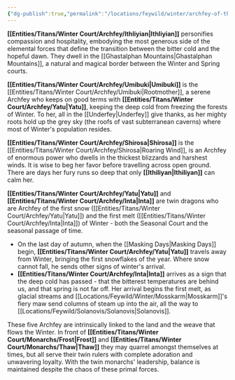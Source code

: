 ```yaml
---
{"dg-publish":true,"permalink":"/locations/feywild/winter/archfey-of-the-winter-court/","tags":["Archfey","Winter"]}
---
```



**[[Entities/Titans/Winter Court/Archfey/Ithliyian\|Ithliyian]]** personifies compassion and hospitality, embodying the most generous side of the elemental forces that define the transition between the bitter cold and the hopeful dawn. They dwell in the [[Ghastalphan Mountains\|Ghastalphan Mountains]], a natural and magical border between the Winter and Spring courts.

**[[Entities/Titans/Winter Court/Archfey/Umibuki\|Umibuki]]** is the [[Entities/Titans/Winter Court/Archfey/Umibuki\|Rootmother]], a serene Archfey who keeps on good terms with **[[Entities/Titans/Winter Court/Archfey/Yatu\|Yatu]]**, keeping the deep cold from freezing the forests of Winter. To her, all in the [[Underfey\|Underfey]] give thanks, as her mighty roots hold up the grey sky (the roofs of vast subterranean caverns) where most of Winter's population resides. 

**[[Entities/Titans/Winter Court/Archfey/Shirosa\|Shirosa]]** is the [[Entities/Titans/Winter Court/Archfey/Shirosa\|Roaring Wind]], is an Archfey of enormous power who dwells in the thickest blizzards and harshest winds. It is wise to beg her favor before travelling across open ground. There are days her fury runs so deep that only **[[Ithiliyan\|Ithiliyan]]** can calm her. 

**[[Entities/Titans/Winter Court/Archfey/Yatu\|Yatu]]** and **[[Entities/Titans/Winter Court/Archfey/Inta\|Inta]]** are twin dragons who are Archfey of the first snow ([[Entities/Titans/Winter Court/Archfey/Yatu\|Yatu]]) and the first melt ([[Entities/Titans/Winter Court/Archfey/Inta\|Inta]]) of Winter - both the Seasonal Court and the seasonal passage of time. 
- On the last day of autumn, when the [[Masking Days\|Masking Days]] begin, **[[Entities/Titans/Winter Court/Archfey/Yatu\|Yatu]]** travels away from Winter, bringing the first snowflakes of the year. Where snow cannot fall, he sends other signs of winter's arrival. 
- **[[Entities/Titans/Winter Court/Archfey/Inta\|Inta]]** arrives as a sign that the deep cold has passed - that the bitterest temperatures are behind us, and that spring is not far off. Her arrival begins the first melt, as glacial streams and [[Locations/Feywild/Winter/Mosskarm\|Mosskarm]]'s fiery maw send columns of steam up into the air, all the way to [[Locations/Feywild/Solanovis/Solanovis\|Solanovis]].

These five Archfey are intrinsically linked to the land and the weave that flows the Winter. In front of **[[Entities/Titans/Winter Court/Monarchs/Frost\|Frost]]** and **[[Entities/Titans/Winter Court/Monarchs/Thaw\|Thaw]]** they may quarrel amongst themselves at times, but all serve their twin rulers with complete adoration and unwavering loyalty. With the twin monarchs' leadership, balance is maintained despite the chaos of these primal forces. 